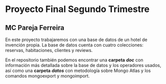 # Proyecto Final Segundo Trimestre
## MC Pareja Ferreira

En este proyecto trabajaremos con una base de datos de un hotel de invención propia.
La base de datos cuenta con cuatro colecciones: reservas, habitaciones, clientes y reviews.

En el repositorio también podemos encontrar una **carpeta** ***doc*** con información más detallada sobre la base de datos y los operadores usados,
así como una **carpeta** ***datos*** con metodología sobre Mongo Atlas y los comandos mongoexport y mongoimport.
